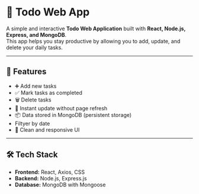 # 📝 Todo Web App

A simple and interactive **Todo Web Application** built with **React, Node.js, Express, and MongoDB**.  
This app helps you stay productive by allowing you to add, update, and delete your daily tasks.

---

## 🚀 Features
- ➕ Add new tasks  
- ✅ Mark tasks as completed  
- 🗑️ Delete tasks  
- 🔄 Instant update without page refresh  
- 📦 Data stored in MongoDB (persistent storage)  
-    Filtyer by date
- 🎨 Clean and responsive UI  

---

## 🛠️ Tech Stack
- **Frontend:** React, Axios, CSS  
- **Backend:** Node.js, Express.js  
- **Database:** MongoDB with Mongoose  


